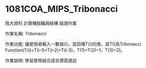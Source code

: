 ﻿# 1081COA_MIPS_Tribonacci

政大資科 計算機組織與結構 組語作業

作業名稱: Tribonacci

作業功能: 讓使用者輸入一數值(i)，並回傳T(i)的值，其T()為Tribonacci Function(T(i)=T(i-1)+T(i-2)+T(i-3)，T(1)=T(2)=1，T(3)=2)。

作業說明: 學習使用組合語言撰寫遞迴
